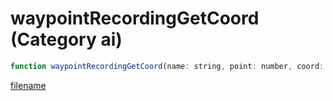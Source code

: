 # waypointRecordingGetCoord (Category ai)

```js
function waypointRecordingGetCoord(name: string, point: number, coord: vectorPtr): Array
```

[filename](waypointRecordingGetCoord_m.md ':include')